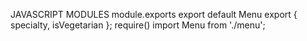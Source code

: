 
JAVASCRIPT MODULES
	module.exports
	export default Menu
	export { specialty, isVegetarian };
	require()
	import Menu from './menu';
	